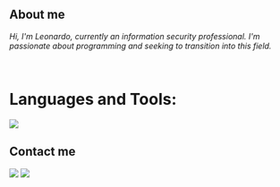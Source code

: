 ## About me

*Hi, I'm *Leonardo*, currently an information security professional. I'm passionate about programming and seeking to transition into this field.*


<div style="display: inline_block"><br>
  <h1>Languages and Tools:</h1>
  <img src="https://skillicons.dev/icons?i=git,docker,cs,html,css,js,flask,linux,postgres,postman,py" />
</div>

## Contact me
<a href="https://www.linkedin.com/in/leochinelato/" target="_blank"><img src="https://img.shields.io/badge/LinkedIn-0077B5?style=for-the-badge&logo=linkedin&logoColor=white" /></a>
<a href = "mailto:contatoleochinelato@gmail.com"><img src="https://img.shields.io/badge/-Gmail-%23333?style=for-the-badge&logo=gmail&logoColor=white" target="_blank"></a>
